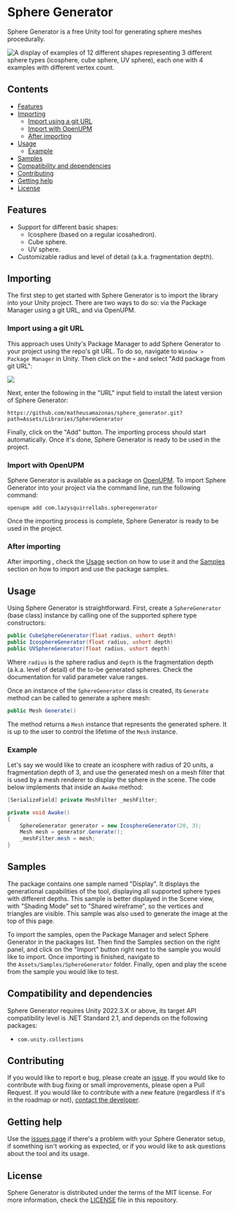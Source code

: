 # Sphere Generator
Sphere Generator is a free Unity tool for generating sphere meshes procedurally.

![A display of examples of 12 different shapes representing 3 different sphere types (icosphere, cube sphere, UV sphere), each one with 4 examples with different vertex count.](https://blog.matheusamazonas.net/assets/images/post22/sphere_display.png)

## Contents
- [Features](#features)
- [Importing](#importing)
	- [Import using a git URL](#import-using-a-git-url)
	- [Import with OpenUPM](#import-with-openupm)
	- [After importing](#after-importing)
- [Usage](#usage)
  - [Example](#example)
- [Samples](#samples)
- [Compatibility and dependencies](#compatibility-and-dependencies)
- [Contributing](#contributing)
- [Getting help](#getting-help)
- [License](#license)

## Features
- Support for different basic shapes:
  - Icosphere (based on a regular icosahedron).
  - Cube sphere.
  - UV sphere.
- Customizable radius and level of detail (a.k.a. fragmentation depth). 

## Importing
The first step to get started with Sphere Generator is to import the library into your Unity project. There are two ways to do so: via the Package Manager using a git URL, and via OpenUPM.

### Import using a git URL
This approach uses Unity's Package Manager to add Sphere Generator to your project using the repo's git URL. To do so, navigate to `Window > Package Manager` in Unity. Then click on the `+` and select "Add package from git URL":

![](https://ttg.matheusamazonas.net/assets/images/upm_adding.png)

Next, enter the following in the "URL" input field to install the latest version of Sphere Generator:
```
https://github.com/matheusamazonas/sphere_generator.git?path=Assets/Libraries/SphereGenerator
```
Finally, click on the "Add" button. The importing process should start automatically. Once it's done, Sphere Generator is ready to be used in the project. 

### Import with OpenUPM
Sphere Generator is available as a package on [OpenUPM](https://openupm.com/packages/com.lazysquirrellabs.spheregenerator/). To import Sphere Generator into your project via the command line, run the following command:
```
openupm add com.lazysquirrellabs.spheregenerator
```
Once the importing process is complete, Sphere Generator is ready to be used in the project. 

### After importing
After importing , check the [Usage](#usage) section on how to use it and the [Samples](#samples) section on how to import and use the package samples.

## Usage
Using Sphere Generator is straightforward. First, create a `SphereGenerator` (base class) instance by calling one of the supported sphere type constructors:
```csharp
public CubeSphereGenerator(float radius, ushort depth)
public IcosphereGenerator(float radius, ushort depth)
public UVSphereGenerator(float radius, ushort depth)
```
Where `radius` is the sphere radius and `depth` is the fragmentation depth (a.k.a. level of detail) of the to-be generated spheres. Check the documentation for valid parameter value ranges.

Once an instance of the `SphereGenerator` class is created, its `Generate` method can be called to generate a sphere mesh:
```csharp
public Mesh Generate()
```
The method returns a `Mesh` instance that represents the generated sphere. It is up to the user to control the lifetime of the `Mesh` instance.

### Example
Let's say we would like to create an icosphere with radius of 20 units, a fragmentation depth of 3, and use the generated mesh on a mesh filter that is used by a mesh renderer to display the sphere in the scene. The code below implements that inside an `Awake` method:
```csharp
[SerializeField] private MeshFilter _meshFilter;

private void Awake()
{
    SphereGenerator generator = new IcosphereGenerator(20, 3);  
    Mesh mesh = generator.Generate();
    _meshFilter.mesh = mesh;
}
```

## Samples
The package contains one sample named "Display". It displays the generational capabilities of the tool, displaying all supported sphere types with different depths. This sample is better displayed in the Scene view, with "Shading Mode" set to "Shared wireframe", so the vertices and triangles are visible. This sample was also used to generate the image at the top of this page.

To import the samples, open the Package Manager and select Sphere Generator in the packages list. Then find the Samples section on the right panel, and click on the "Import" button right next to the sample you would like to import. Once importing is finished, navigate to the `Assets/Samples/SphereGenerator` folder. Finally, open and play the scene from the sample you would like to test.

## Compatibility and dependencies
Sphere Generator requires Unity 2022.3.X or above, its target API compatibility level is .NET Standard 2.1, and depends on the following packages:
- `com.unity.collections`

## Contributing
If you would like to report e bug, please create an [issue](https://github.com/matheusamazonas/sphere_generator/issues). If you would like to contribute with bug fixing or small improvements, please open a Pull Request. If you would like to contribute with a new feature (regardless if it's in the roadmap or not), [contact the developer](https://matheusamazonas.net/contact.html).  

## Getting help
Use the [issues page](https://github.com/matheusamazonas/sphere_generator/issues) if there's a problem with your Sphere Generator setup, if something isn't working as expected, or if you would like to ask questions about the tool and its usage.

## License
Sphere Generator is distributed under the terms of the MIT license. For more information, check the [LICENSE](LICENSE) file in this repository.
